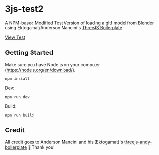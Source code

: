 # 3js-test2
A NPM-based Modified Test Version of loading a gltf model from Blender using Ektogamat/Anderson Mancini's [ThreeJS Boilerplate](https://github.com/ektogamat/threejs-andy-bolierplate)

[View Test](https://johndoenma.github.io/3js-test2/dist/)


## Getting Started
Make sure you have Node.js on your computer (https://nodejs.org/en/download/).

```
npm install
```

Dev:
```v
npm run dev
```

Build:
```
npm run build
```



## Credit
All credit goes to Anderson Mancini and his (Ektogamat)'s [threejs-andy-bolierplate](https://github.com/ektogamat/threejs-andy-bolierplate) 🙏 Thank you!
